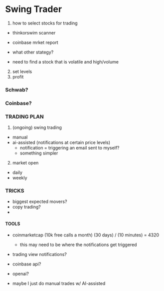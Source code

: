 # Swing Trader

1. how to select stocks for trading
- thinkorswim scanner
- coinbase mrket report
- what other stategy?


- need to find a stock that is volatile and high/volume

2. set levels
3. profit  

###



### Schwab?




### Coinbase?



### TRADING PLAN

1. (ongoing) swing trading
- manual
- ai-assisted (notifications at certain price levels)
  - notification = triggering an email sent to myself?
  - something simpler

2. market open
- daily
- weekly


### TRICKS
- biggest expected movers?
- copy trading?
-



#### TOOLS
- coinmarketcap (10k free calls a month)
  (30 days) / (10 minutes) =  4320
  - this may need to be where the notifications get triggered

- trading view notifications?
- coinbase api?
- openai?
- maybe I just do manual trades w/ AI-assisted
